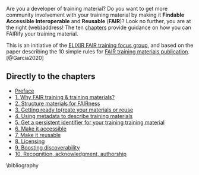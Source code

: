 Are you a developer of training material? Do you want to get more community involvement with your training material by making it **Findable** **Accessible** **Interoperable** and **Reusable** (**FAIR**)? Look no further, you are at the right (web)address! The ten [chapters](chapters/Preface.md) provide guidance on how you can FAIRify your training material. 

This is an initiative of the [ELIXIR FAIR training focus group](https://elixir-europe.org/focus-groups/fair-training), and based on the paper describing the 10 simple rules for [FAIR training materials publication](https://journals.plos.org/ploscompbiol/article?id=10.1371/journal.pcbi.1007854). [@Garcia2020]

## Directly to the chapters

- [Preface](chapters/Preface.md)
- [1. Why FAIR training & training materials?](chapters/chapter_01.md)
- [2. Structure materials for FAIRness](chapters/chapter_02.md)
- [3. Getting ready to(reate your materials or reuse](chapters/chapter_03.md)
- [4. Using metadata to describe training materials](chapters/chapter_04.md)
- [5. Get a persistent identifier for your training training material](chapters/chapter_05.md)
- [6. Make it accessible](chapters/chapter_06.md)
- [7. Make it reusable](chapters/chapter_07.md)
- [8. Licensing](chapters/chapter_08.md)
- [9. Boosting discoverability](chapters/chapter_09.md)
- [10. Recognition, acknowledgment, authorship](chapters/chapter_10.md)

\bibliography
